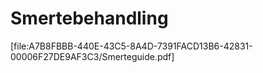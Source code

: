 # Smertebehandling
[file:A7B8FBBB-440E-43C5-8A4D-7391FACD13B6-42831-00006F27DE9AF3C3/Smerteguide.pdf]

<!-- {BearID:11E8A72E-9364-4082-88B4-4A81C98CA488-42831-00006F13A117EBED} -->
